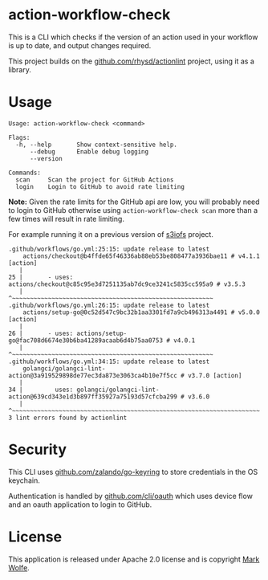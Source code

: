 # action-workflow-check

This is a CLI which checks if the version of an action used in your workflow is up to date, and output changes required.

This project builds on the [github.com/rhysd/actionlint](https://github.com/rhysd/actionlint) project, using it as a library.

# Usage

```
Usage: action-workflow-check <command>

Flags:
  -h, --help       Show context-sensitive help.
      --debug      Enable debug logging
      --version

Commands:
  scan     Scan the project for GitHub Actions
  login    Login to GitHub to avoid rate limiting
```

**Note:** Given the rate limits for the GitHub api are low, you will probably need to login to GitHub otherwise using `action-workflow-check scan` more than a few times will result in rate limiting.

For example running it on a previous version of [s3iofs](https://github.com/wolfeidau/s3iofs) project.

```
.github/workflows/go.yml:25:15: update release to latest
	actions/checkout@b4ffde65f46336ab88eb53be808477a3936bae11 # v4.1.1 [action]
   |
25 |       - uses: actions/checkout@c85c95e3d7251135ab7dc9ce3241c5835cc595a9 # v3.5.3
   |               ^~~~~~~~~~~~~~~~~~~~~~~~~~~~~~~~~~~~~~~~~~~~~~~~~~~~~~~~~
.github/workflows/go.yml:26:15: update release to latest
	actions/setup-go@0c52d547c9bc32b1aa3301fd7a9cb496313a4491 # v5.0.0 [action]
   |
26 |       - uses: actions/setup-go@fac708d6674e30b6ba41289acaab6d4b75aa0753 # v4.0.1
   |               ^~~~~~~~~~~~~~~~~~~~~~~~~~~~~~~~~~~~~~~~~~~~~~~~~~~~~~~~~
.github/workflows/go.yml:34:15: update release to latest
	golangci/golangci-lint-action@3a919529898de77ec3da873e3063ca4b10e7f5cc # v3.7.0 [action]
   |
34 |         uses: golangci/golangci-lint-action@639cd343e1d3b897ff35927a75193d57cfcba299 # v3.6.0
   |               ^~~~~~~~~~~~~~~~~~~~~~~~~~~~~~~~~~~~~~~~~~~~~~~~~~~~~~~~~~~~~~~~~~~~~~
3 lint errors found by actionlint
```

# Security

This CLI uses [github.com/zalando/go-keyring](https://github.com/zalando/go-keyring) to store credentials in the OS keychain. 

Authentication is handled by [github.com/cli/oauth](https://github.com/cli/oauth) which uses device flow and an oauth application to login to GitHub.

# License

This application is released under Apache 2.0 license and is copyright [Mark Wolfe](https://www.wolfe.id.au/?utm_source=action-workflow-check).